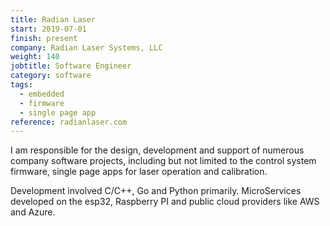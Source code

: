 ```yaml
---
title: Radian Laser
start: 2019-07-01
finish: present
company: Radian Laser Systems, LLC
weight: 140
jobtitle: Software Engineer
category: software
tags: 
  - embedded
  - firmware
  - single page app
reference: radianlaser.com
---
```


I am responsible for the design, development and support of numerous
company software projects, including but not limited to the control
system firmware, single page apps for laser operation and calibration.

Development involved C/C++, Go and Python primarily.  MicroServices
developed on the esp32, Raspberry PI and public cloud providers like
AWS and Azure.


